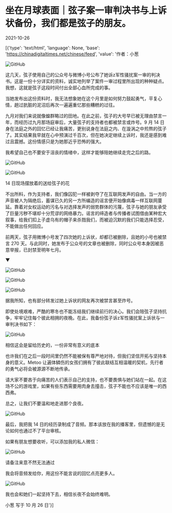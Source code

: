 # 坐在月球表面｜弦子案一审判决书与上诉状备份，我们都是弦子的朋友。

2021-10-26

[{'type': 'text/html', 'language': None, 'base': 'https://chinadigitaltimes.net/chinese/feed', 'value': '作者：小葱

![GitHub](https://chinadigitaltimes.net/chinese/files/2021/10/post-672506-617865999f239.)

这几天，弦子使用自己的公众号与微博小号公布了她诉z军性骚扰案一审的判决书。这是一份十分详实的资料，诚实地列举了案件一审过程里所出现的种种疑点。我想，这就是弦子这段时间付出全部心血所完成的事。

当她发布出这份资料时，我无法想象她在这个月里是如何努力鼓起勇气，平复心情，趟过肮脏的泥沼后再次一遍遍重忆那些糟糕的过往。

九月对我们来说就像蝗群略过的田地。在此之前，弦子的大号早已被无理由禁言一年，而经历过九月那场庭审后，大量弦子的支持者也都被禁言或炸号。9 月 14 日身在法庭之外的回忆已经让我痛苦，更别说身在法庭之内、在漩涡之中煎熬的弦子了。其实结果我早就在心中预演过千百次，但在她决定继续上诉时，我还是感到难过且震撼。这份情感只是为她那近乎恐怖的强大。

我希望自己也不要安于沮丧的情绪中，这样才能够陪她继续走完之后的路。

![GitHub](https://chinadigitaltimes.net/chinese/files/2021/10/post-672506-61786599aa905.)

![GitHub](https://chinadigitaltimes.net/chinese/files/2021/10/post-672506-61786599b4e19.)

14 日现场摆放着的送给弦子的花

不出所料，作为支持者，我们像囚犯一样被剥夺了在互联网发声的自由。当一方的声音被人为隔绝后，蓄谋已久的另一方所编造的谣言便开始像病毒一样互联网蔓延。靠着对女权运动的污名与对选择发声的弱势群体的污蔑，弦子与她的朋友承受了巨量污秽不堪却十分荒谬的网络暴力。谣言的缔造者与传播者试图借由某种宏大叙事，给我们扣上子虚乌有的帽子来杀戮我们，而被迫沉默的我们只能选择忍受，不能做出任何回应。

前两天，弦子用微博小号发了四次她的上诉状，却都已被删除，且她的小号也被禁言 270 天。与此同时，她发布于公众号的文章也被删除，同时公众号本身因被恶意举报，已封禁至明年七月。

▼

![GitHub](https://chinadigitaltimes.net/chinese/files/2021/10/post-672506-61786599c4970.)

![GitHub](https://chinadigitaltimes.net/chinese/files/2021/10/post-672506-61786599dc87a.)

![GitHub](https://chinadigitaltimes.net/chinese/files/2021/10/post-672506-61786599e6559.)

据我所知，也有部分转发过她上诉状的网友再次被禁言甚至炸号。

即使处境艰难，严酷的寒冬也不能冻结我们继续前行的决心。我们会陪弦子坚持抗争，牢牢记住每个彼此相拥的夜晚。在此，我备份弦子诉z军性骚扰案上诉状与一审判决书如下：

![GitHub](https://chinadigitaltimes.net/chinese/files/2021/10/post-672506-61786599eeef9.)

相信这会是留给历史的，一份非常有意义的底本

也许我们在之后一段时间里仍然不能被保有尊严地对待，但我们坚信开拓与坚持本身的意义。Metoo 让遍体鳞伤的女孩们拥有了彼此联结互相温暖的契机，先行者的勇气必将会被源源不断地传承。

请大家不要吝于向痛苦的人们表示自己的支持，也不要畏惧与她们站在一起。在这场不公的游戏里，如果有些东西需要用肉身去撞击，弦子不能也不应该是唯一的西西弗。

总之，让我们不要温和地走进那个良夜。

![GitHub](https://chinadigitaltimes.net/chinese/files/2021/10/post-672506-6178659a03ddd.)

最后，我把我 14 日的经历录制成了音频。那本该放在我的播客里，但遗憾的是无论如何也通过不了平台审核。

如果有朋友想要收听，可以添加我的私人微信：

![GitHub](https://chinadigitaltimes.net/chinese/files/2021/10/post-672506-6178659a0a42c.)

请备注来意不然无法通过

我会将音频发给你，用这份不能言说的回忆点亮更多人。

![GitHub](https://chinadigitaltimes.net/chinese/files/2021/10/post-672506-6178659a119aa.)

我也会和她们一起坚持下去，相信长夜不会始终难明。

小葱 写于 10 月 26 日'}]